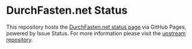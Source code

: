 # DurchFasten.net Status

This repository hosts the [DurchFasten.net status page](https://status.durchfasten.net) via GitHub Pages, powered by Issue Status. For more information please visit the [upstream repository](https://github.com/tadhglewis/issue-status).